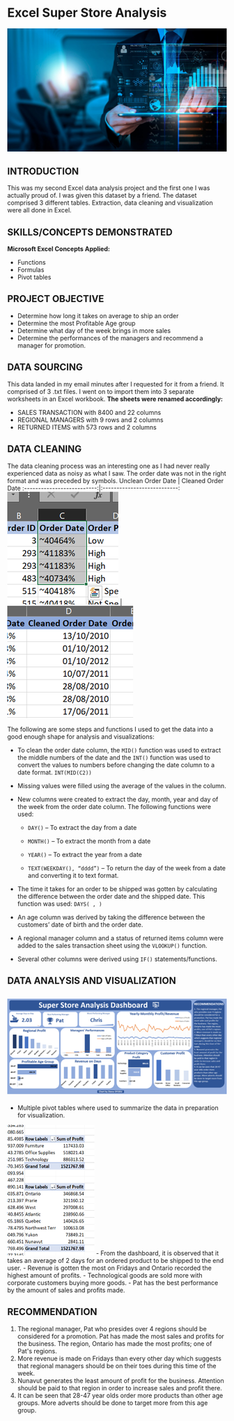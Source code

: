 # Excel Super Store Analysis
![](Cover_image.jpg)
## INTRODUCTION
This was my second Excel data analysis project and the first one I was actually proud of. I was given this dataset by a friend. The dataset comprised 3 different tables. Extraction, data cleaning and visualization were all done in Excel.

## SKILLS/CONCEPTS DEMONSTRATED
**Microsoft Excel Concepts Applied:**
-	Functions
-	Formulas
- Pivot tables

## PROJECT OBJECTIVE
-	Determine how long it takes on average to ship an order
-	Determine the most Profitable Age group
-	Determine what day of the week brings in more sales
-	Determine the performances of the managers and recommend a manager for promotion.

## DATA SOURCING
This data landed in my email minutes after I requested for it from a friend. It comprised of 3 .txt files. I went on to import them into 3 separate worksheets in an Excel workbook. 
**The sheets were renamed accordingly:**
-	SALES TRANSACTION with 8400 and 22 columns
-	REGIONAL MANAGERS with 9 rows and 2 columns
-	RETURNED ITEMS with 573 rows and 2 columns

## DATA CLEANING
The data cleaning process was an interesting one as I had never really experienced data as noisy as what I saw. The order date was not in the right format and was preceded by symbols.
Unclean Order Date          | Cleaned Order Date
:--------------------------:|:---------------------------:
![](Unclean_Order_Date.png) | ![](Cleaned_Order_Date.png)

The following are some steps and functions I used to get the data into a good enough shape for analysis and visualizations:
- To clean the order date column, the `MID()` function was used to extract the middle numbers of the date and the `INT()` function was used to convert the values to numbers before changing the date column to a date format. `INT(MID(C2))`
- Missing values were filled using the average of the values in the column.
-	New columns were created to extract the day, month, year and day of the week from the order date column. The following functions were used:
    
    - `DAY()` – To extract the day from a date
    
    - `MONTH()` – To extract the month from a date
    
    - `YEAR()` – To extract the year from a date
    
    - `TEXT(WEEKDAY(), “dddd”)` – To return the day of the week from a date and converting it to text format.
-	The time it takes for an order to be shipped was gotten by calculating the difference between the order date and the shipped date. This function was used: `DAYS( , )`
-	An age column was derived by taking the difference between the customers’ date of birth and the order date. 
-	A regional manager column and a status of returned items column were added to the sales transaction sheet using the `VLOOKUP()` function.
-	Several other columns were derived using `IF()` statements/functions.

## DATA ANALYSIS AND VISUALIZATION
![](Superstore_Dashboard.png)
---
-	Multiple pivot tables where used to summarize the data in preparation for visualization.
<img src="Pivot_Tables.png" width="200" height="300">
-	From the dashboard, it is observed that it takes an average of 2 days for an ordered product to be shipped to the end user.
-	Revenue is gotten the most on Fridays and Ontario recorded the highest amount of profits.
-	Technological goods are sold more with corporate customers buying more goods.
-	Pat has the best performance by the amount of sales and profits made.

## RECOMMENDATION
1.	The regional manager, Pat who presides over 4 regions should be considered for a promotion. Pat has made the most sales and profits for the business. The region, Ontario has made the most profits; one of Pat's regions.
2.	More revenue is made on Fridays than every other day which suggests that regional managers should be on their toes during this time of the week.
3.	Nunavut generates the least amount of profit for the business. Attention should be paid to that region in order to increase sales and profit there.
4.	It can be seen that 28-47 year olds order more products than other age groups. More adverts should be done to target more from this age group.
